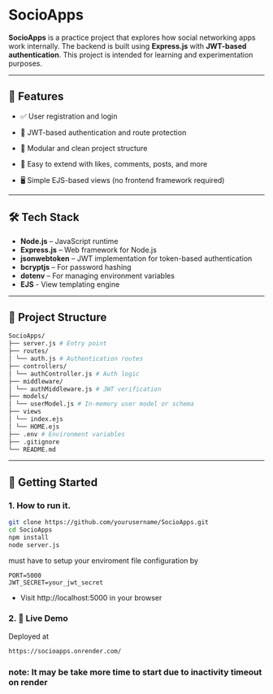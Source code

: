 # SocioApps

**SocioApps** is a practice project that explores how social networking apps work internally. The backend is built using **Express.js** with **JWT-based authentication**. This project is intended for learning and experimentation purposes.

---

## 🧠 Features

- ✅ User registration and login

- 🔐 JWT-based authentication and route protection

- 🧰 Modular and clean project structure

- 🚀 Easy to extend with likes, comments, posts, and more

- 🖥️ Simple EJS-based views (no frontend framework required)

---

## 🛠️ Tech Stack

- **Node.js** – JavaScript runtime
- **Express.js** – Web framework for Node.js
- **jsonwebtoken** – JWT implementation for token-based authentication
- **bcryptjs** – For password hashing
- **dotenv** – For managing environment variables
- **EJS** - View templating engine
---

## 📁 Project Structure

```bash
SocioApps/
├── server.js # Entry point
├── routes/
│ └── auth.js # Authentication routes
├── controllers/
│ └── authController.js # Auth logic
├── middleware/
│ └── authMiddleware.js # JWT verification
├── models/
│ └── userModel.js # In-memory user model or schema
├── views
│ └── index.ejs
│ └── HOME.ejs
├── .env # Environment variables
├── .gitignore
└── README.md

```


---

## 🚀 Getting Started

### 1. How to run it.

```bash
git clone https://github.com/yourusername/SocioApps.git
cd SocioApps
npm install
node server.js
```

must have to setup your enviroment file configuration by

```env
PORT=5000
JWT_SECRET=your_jwt_secret
```

- Visit http://localhost:5000 in your browser

### 2. 🔗 Live Demo

Deployed at 
```bash
https://socioapps.onrender.com/
```


### note: It may be take more time to start due to inactivity timeout on render